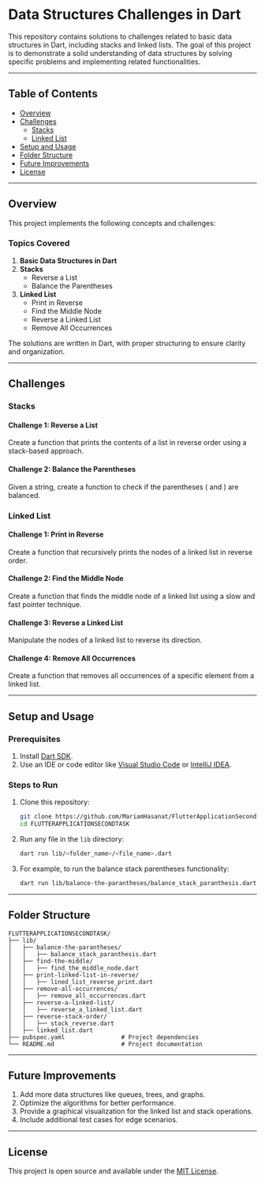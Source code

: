 # Data Structures Challenges in Dart

This repository contains solutions to challenges related to basic data structures in Dart, including stacks and linked lists. The goal of this project is to demonstrate a solid understanding of data structures by solving specific problems and implementing related functionalities.

---

## Table of Contents
- [Overview](#overview)
- [Challenges](#challenges)
  - [Stacks](#stacks)
  - [Linked List](#linked-list)
- [Setup and Usage](#setup-and-usage)
- [Folder Structure](#folder-structure)
- [Future Improvements](#future-improvements)
- [License](#license)

---

## Overview
This project implements the following concepts and challenges:

### **Topics Covered**
1. **Basic Data Structures in Dart**
2. **Stacks**
   - Reverse a List
   - Balance the Parentheses
3. **Linked List**
   - Print in Reverse
   - Find the Middle Node
   - Reverse a Linked List
   - Remove All Occurrences

The solutions are written in Dart, with proper structuring to ensure clarity and organization.

---

## Challenges

### Stacks

#### Challenge 1: Reverse a List
Create a function that prints the contents of a list in reverse order using a stack-based approach.

#### Challenge 2: Balance the Parentheses
Given a string, create a function to check if the parentheses ( and ) are balanced.

### Linked List

#### Challenge 1: Print in Reverse
Create a function that recursively prints the nodes of a linked list in reverse order.

#### Challenge 2: Find the Middle Node
Create a function that finds the middle node of a linked list using a slow and fast pointer technique.

#### Challenge 3: Reverse a Linked List
Manipulate the nodes of a linked list to reverse its direction.

#### Challenge 4: Remove All Occurrences
Create a function that removes all occurrences of a specific element from a linked list.

---

## Setup and Usage

### Prerequisites
1. Install [Dart SDK](https://dart.dev/get-dart).
2. Use an IDE or code editor like [Visual Studio Code](https://code.visualstudio.com/) or [IntelliJ IDEA](https://www.jetbrains.com/idea/).

### Steps to Run
1. Clone this repository:
   ```bash
   git clone https://github.com/MariamHasanat/FlutterApplicationSecondTask.git
   cd FLUTTERAPPLICATIONSECONDTASK
   ```

2. Run any file in the `lib` directory:
   ```bash
   dart run lib/<folder_name>/<file_name>.dart
   ```

3. For example, to run the balance stack parentheses functionality:
   ```bash
   dart run lib/balance-the-parantheses/balance_stack_paranthesis.dart
   ```

---

## Folder Structure

```
FLUTTERAPPLICATIONSECONDTASK/
├── lib/
│   ├── balance-the-parantheses/
│   │   ├── balance_stack_paranthesis.dart
│   ├── find-the-middle/
│   │   ├── find_the_middle_node.dart
│   ├── print-linked-list-in-reverse/
│   │   ├── lined_list_reverse_print.dart
│   ├── remove-all-occurrences/
│   │   ├── remove_all_occurrences.dart
│   ├── reverse-a-linked-list/
│   │   ├── reverse_a_linked_list.dart
│   ├── reverse-stack-order/
│   │   ├── stack_reverse.dart
│   ├── linked_list.dart
├── pubspec.yaml                # Project dependencies
└── README.md                   # Project documentation
```

---

## Future Improvements

1. Add more data structures like queues, trees, and graphs.
2. Optimize the algorithms for better performance.
3. Provide a graphical visualization for the linked list and stack operations.
4. Include additional test cases for edge scenarios.

---

## License
This project is open source and available under the [MIT License](LICENSE).

